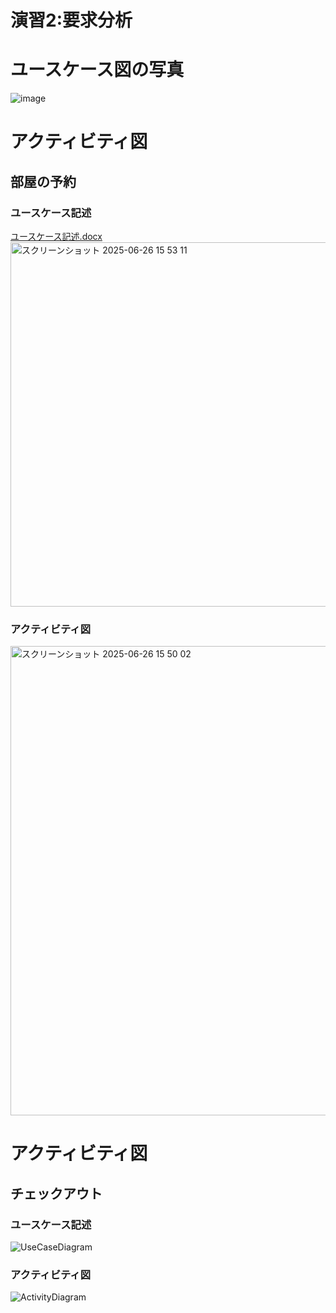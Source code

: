 # 演習2:要求分析
# ユースケース図の写真

![image](https://github.com/user-attachments/assets/1174e749-0edf-4cb9-877d-e07e4b8728bd)

# アクティビティ図
## 部屋の予約
### ユースケース記述
[ユースケース記述.docx](https://github.com/user-attachments/files/20920033/default.docx)
<img width="583" alt="スクリーンショット 2025-06-26 15 53 11" src="https://github.com/user-attachments/assets/13d50050-7d63-4842-84ab-e4975b49dbd0" />

### アクティビティ図
<img width="751" alt="スクリーンショット 2025-06-26 15 50 02" src="https://github.com/user-attachments/assets/b99a8a93-ed37-4177-81a7-f94ded90b6cb" />


# アクティビティ図
## チェックアウト
### ユースケース記述
![UseCaseDiagram](https://github.com/user-attachments/assets/2d32b55e-5534-4cdc-b2fc-e8d993770c9e)

### アクティビティ図
![ActivityDiagram](https://github.com/user-attachments/assets/7eff6fd3-75e9-418e-966b-8148436a47c7)
